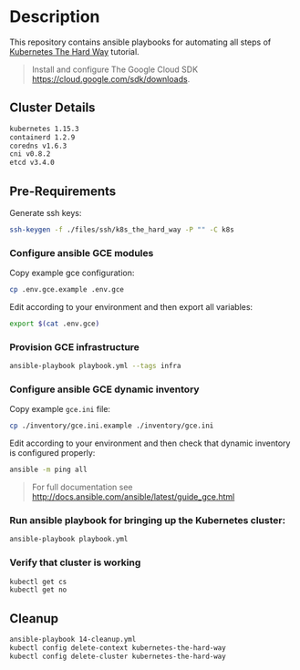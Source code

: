 # Description

This repository contains ansible playbooks for automating all steps of [Kubernetes The Hard Way](https://github.com/kelseyhightower/kubernetes-the-hard-way/blob/master/README.md) tutorial.

> Install and configure The Google Cloud SDK https://cloud.google.com/sdk/downloads.

## Cluster Details
```bash
kubernetes 1.15.3
containerd 1.2.9
coredns v1.6.3
cni v0.8.2
etcd v3.4.0
```

## Pre-Requirements

Generate ssh keys:
```bash
ssh-keygen -f ./files/ssh/k8s_the_hard_way -P "" -C k8s
```

### Configure ansible GCE modules

Copy example gce configuration:
```bash
cp .env.gce.example .env.gce
```
Edit according to your environment and then export all variables:
```bash
export $(cat .env.gce)
```

### Provision GCE infrastructure
```bash
ansible-playbook playbook.yml --tags infra
```

### Configure ansible GCE dynamic inventory
Copy example `gce.ini` file:
```bash
cp ./inventory/gce.ini.example ./inventory/gce.ini
```
Edit according to your environment and then check that dynamic inventory is configured properly:
```bash
ansible -m ping all
```
> For full documentation see http://docs.ansible.com/ansible/latest/guide_gce.html

### Run ansible playbook for bringing up the Kubernetes cluster:
```bash
ansible-playbook playbook.yml
```

### Verify that cluster is working
```bash
kubectl get cs
kubectl get no
```

## Cleanup
```bash
ansible-playbook 14-cleanup.yml
kubectl config delete-context kubernetes-the-hard-way
kubectl config delete-cluster kubernetes-the-hard-way
```
